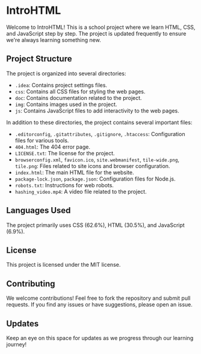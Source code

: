 # IntroHTML

Welcome to IntroHTML! This is a school project where we learn HTML, CSS, and JavaScript step by step. The project is updated frequently to ensure we're always learning something new.

## Project Structure

The project is organized into several directories:

- `.idea`: Contains project settings files.
- `css`: Contains all CSS files for styling the web pages.
- `doc`: Contains documentation related to the project.
- `img`: Contains images used in the project.
- `js`: Contains JavaScript files to add interactivity to the web pages.

In addition to these directories, the project contains several important files:

- `.editorconfig`, `.gitattributes`, `.gitignore`, `.htaccess`: Configuration files for various tools.
- `404.html`: The 404 error page.
- `LICENSE.txt`: The license for the project.
- `browserconfig.xml`, `favicon.ico`, `site.webmanifest`, `tile-wide.png`, `tile.png`: Files related to site icons and browser configuration.
- `index.html`: The main HTML file for the website.
- `package-lock.json`, `package.json`: Configuration files for Node.js.
- `robots.txt`: Instructions for web robots.
- `hashing_video.mp4`: A video file related to the project.

## Languages Used

The project primarily uses CSS (62.6%), HTML (30.5%), and JavaScript (6.9%).

## License

This project is licensed under the MIT license.

## Contributing

We welcome contributions! Feel free to fork the repository and submit pull requests. If you find any issues or have suggestions, please open an issue.

## Updates

Keep an eye on this space for updates as we progress through our learning journey!

